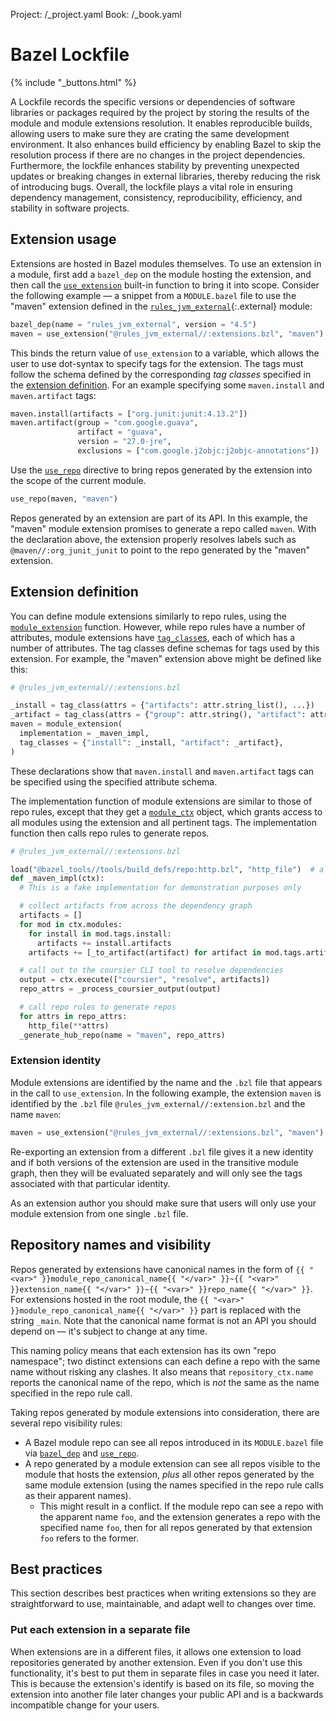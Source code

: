 Project: /_project.yaml
Book: /_book.yaml

# Bazel Lockfile

{% include "_buttons.html" %}

A Lockfile records the specific versions or dependencies of software libraries 
or packages required by the project by storing the results of the module and 
module extensions resolution. It enables reproducible builds, allowing users to
make sure they are crating the same development environment. 
It also enhances build efficiency by enabling Bazel to skip the resolution
process if there are no changes in the project dependencies. Furthermore, the 
lockfile enhances stability by preventing unexpected updates or breaking changes 
in external libraries, thereby reducing the risk of introducing bugs. Overall, 
the lockfile plays a vital role in ensuring dependency management, 
consistency, reproducibility, efficiency, and stability in software projects.

## Extension usage

Extensions are hosted in Bazel modules themselves. To use an extension in a
module, first add a `bazel_dep` on the module hosting the extension, and then
call the [`use_extension`](/rules/lib/globals/module#use_extension) built-in function
to bring it into scope. Consider the following example — a snippet from a
`MODULE.bazel` file to use the "maven" extension defined in the
[`rules_jvm_external`](https://github.com/bazelbuild/rules_jvm_external){:.external}
module:

```python
bazel_dep(name = "rules_jvm_external", version = "4.5")
maven = use_extension("@rules_jvm_external//:extensions.bzl", "maven")
```

This binds the return value of `use_extension` to a variable, which allows the
user to use dot-syntax to specify tags for the extension. The tags must follow
the schema defined by the corresponding *tag classes* specified in the
[extension definition](#extension_definition). For an example specifying some
`maven.install` and `maven.artifact` tags:

```python
maven.install(artifacts = ["org.junit:junit:4.13.2"])
maven.artifact(group = "com.google.guava",
               artifact = "guava",
               version = "27.0-jre",
               exclusions = ["com.google.j2objc:j2objc-annotations"])
```

Use the [`use_repo`](/rules/lib/globals/module#use_repo) directive to bring repos
generated by the extension into the scope of the current module.

```python
use_repo(maven, "maven")
```

Repos generated by an extension are part of its API. In this example, the
"maven" module extension promises to generate a repo called `maven`. With the
declaration above, the extension properly resolves labels such as
`@maven//:org_junit_junit` to point to the repo generated by the "maven"
extension.

## Extension definition

You can define module extensions similarly to repo rules, using the
[`module_extension`](/rules/lib/globals/bzl#module_extension) function. However,
while repo rules have a number of attributes, module extensions have
[`tag_class`es](/rules/lib/globals/bzl#tag_class), each of which has a number of
attributes. The tag classes define schemas for tags used by this extension. For
example, the "maven" extension above might be defined like this:

```python
# @rules_jvm_external//:extensions.bzl

_install = tag_class(attrs = {"artifacts": attr.string_list(), ...})
_artifact = tag_class(attrs = {"group": attr.string(), "artifact": attr.string(), ...})
maven = module_extension(
  implementation = _maven_impl,
  tag_classes = {"install": _install, "artifact": _artifact},
)
```

These declarations show that `maven.install` and `maven.artifact` tags can be
specified using the specified attribute schema.

The implementation function of module extensions are similar to those of repo
rules, except that they get a [`module_ctx`](/rules/lib/builtins/module_ctx) object,
which grants access to all modules using the extension and all pertinent tags.
The implementation function then calls repo rules to generate repos.

```python
# @rules_jvm_external//:extensions.bzl

load("@bazel_tools//tools/build_defs/repo:http.bzl", "http_file")  # a repo rule
def _maven_impl(ctx):
  # This is a fake implementation for demonstration purposes only

  # collect artifacts from across the dependency graph
  artifacts = []
  for mod in ctx.modules:
    for install in mod.tags.install:
      artifacts += install.artifacts
    artifacts += [_to_artifact(artifact) for artifact in mod.tags.artifact]

  # call out to the coursier CLI tool to resolve dependencies
  output = ctx.execute(["coursier", "resolve", artifacts])
  repo_attrs = _process_coursier_output(output)

  # call repo rules to generate repos
  for attrs in repo_attrs:
    http_file(**attrs)
  _generate_hub_repo(name = "maven", repo_attrs)
```

### Extension identity

Module extensions are identified by the name and the `.bzl` file that appears
in the call to `use_extension`. In the following example, the extension `maven`
is identified by the `.bzl` file `@rules_jvm_external//:extension.bzl` and the
name `maven`:

```python
maven = use_extension("@rules_jvm_external//:extensions.bzl", "maven")
```

Re-exporting an extension from a different `.bzl` file gives it a new identity
and if both versions of the extension are used in the transitive module graph,
then they will be evaluated separately and will only see the tags associated
with that particular identity.

As an extension author you should make sure that users will only use your
module extension from one single `.bzl` file.

## Repository names and visibility

Repos generated by extensions have canonical names in the form of `{{ "<var>"
}}module_repo_canonical_name{{ "</var>" }}~{{ "<var>" }}extension_name{{
"</var>" }}~{{ "<var>" }}repo_name{{ "</var>" }}`. For extensions hosted in the
root module, the `{{ "<var>" }}module_repo_canonical_name{{ "</var>" }}` part is
replaced with the string `_main`. Note that the canonical name format is not an
API you should depend on — it's subject to change at any time.

This naming policy means that each extension has its own "repo namespace"; two
distinct extensions can each define a repo with the same name without risking
any clashes. It also means that `repository_ctx.name` reports the canonical name
of the repo, which is *not* the same as the name specified in the repo rule
call.

Taking repos generated by module extensions into consideration, there are
several repo visibility rules:

*   A Bazel module repo can see all repos introduced in its `MODULE.bazel` file
    via [`bazel_dep`](/rules/lib/globals/module#bazel_dep) and
    [`use_repo`](/rules/lib/globals/module#use_repo).
*   A repo generated by a module extension can see all repos visible to the
    module that hosts the extension, *plus* all other repos generated by the
    same module extension (using the names specified in the repo rule calls as
    their apparent names).
    *   This might result in a conflict. If the module repo can see a repo with
        the apparent name `foo`, and the extension generates a repo with the
        specified name `foo`, then for all repos generated by that extension
        `foo` refers to the former.

## Best practices

This section describes best practices when writing extensions so they are
straightforward to use, maintainable, and adapt well to changes over time.

### Put each extension in a separate file

When extensions are in a different files, it allows one extension to load
repositories generated by another extension. Even if you don't use this
functionality, it's best to put them in separate files in case you need it
later. This is because the extension's identify is based on its file, so moving
the extension into another file later changes your public API and is a backwards
incompatible change for your users.
